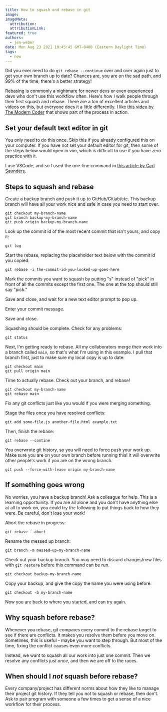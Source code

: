 ```yaml
---
title: How to squash and rebase in git
image:
imageMeta:
  attribution:
  attributionLink:
featured: true
authors: 
  - jen-weber
date: Mon Aug 23 2021 10:45:45 GMT-0400 (Eastern Daylight Time)
tags:
  - new
---
```


Did you ever need to do `git rebase --continue` over and over again just to get your own branch up to date? Chances are, you are on the sad path, and 99% of the time, there's a better strategy!

Rebasing is commonly a nightmare for newer devs or even experienced devs who don't use this workflow often. Here's how I walk people through their first squash and rebase. There are a ton of excellent articles and videos on this, but everyone does it a little differently. I like [this video by The Modern Coder](https://youtu.be/V5KrD7CmO4o) that shows part of the process in action.

## Set your default text editor in git

You only need to do this once. Skip this if you already configured this on your computer. If you have not set your default editor for git, then some of the steps below would open in vim, which is difficult to use if you have zero practice with it.

I use VSCode, and so I used the one-line command in [this article by Carl Saunders](https://dev.to/deadlybyte/make-vs-code-your-default-git-editor-j6d).

## Steps to squash and rebase

Create a backup branch and push it up to GitHub/Gitlab/etc. This backup branch will have all your work nice and safe in case you need to start over.

```
git checkout my-branch-name
git branch backup-my-branch-name
git push origin backup-my-branch-name
```

Look up the commit id of the most recent commit that isn't yours, and copy it:

```
git log
```

Start the rebase, replacing the placeholder text below with the commit id you copied:

```
git rebase -i the-commit-id-you-looked-up-goes-here
```

Mark the commits you want to squash by putting "s" instead of "pick" in front of all the commits except the first one. The one at the top should still say "pick."

Save and close, and wait for a new text editor prompt to pop up.

Enter your commit message.

Save and close.

Squashing should be complete. Check for any problems:

```
git status
```

Next, I'm getting ready to rebase. All my collaborators merge their work into a branch called `main`, so that's what I'm using in this example. I pull that branch first, just to make sure my local copy is up to date:

```
git checkout main
git pull origin main
```

Time to actually rebase. Check out your branch, and rebase!

```
git checkout my-branch-name
git rebase main
```

Fix any git conflicts just like you would if you were merging something.

Stage the files once you have resolved conflicts:

```
git add some-file.js another-file.html example.txt
```

Then, finish the rebase:

```
git rebase --contine
```

You overwrote git history, so you will need to force push your work up. Make sure you are on your own branch before running this! It will overwrite other people's work if you are on the wrong branch.

```
git push --force-with-lease origin my-branch-name
```

## If something goes wrong

No worries, you have a backup branch! Ask a colleague for help. This is a learning opportuinity. If you are all alone and you don't have anything else at all to work on, you could try the following to put things back to how they were. Be careful, don't lose your work!

Abort the rebase in progress:

```
git rebase --abort
```

Rename the messed up branch:

```
git branch -m messed-up-my-branch-name
```

Check out your backup branch. You may need to discard changes/new files with `git restore` before this command can be run.

```
git checkout backup-my-branch-name
```

Copy your backup, and give the copy the name you were using before:

```
git checkout -b my-branch-name
```

Now you are back to where you started, and can try again.

## Why squash before rebase?

Whenever you rebase, git compares every commit to the rebase target to see if there are conflicts. It makes you resolve them before you move on. Sometimes, this is useful - maybe you want to step through. But most of the time, fixing the conflict causes even more conflicts.

Instead, we want to squash all our work into just one commit. Then we resolve any conflicts _just once_, and then we are off to the races.

## When should I _not_ squash before rebase?

Every company/project has different norms about how they like to manage their project git history. If they tell you not to squash or rebase, then don't. Ask to pair program with someone a few times to get a sense of a nice workflow for their process.
